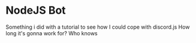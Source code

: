 # NodeJS Bot
Something i did with a tutorial to see how I could cope with discord.js
How long it's gonna work for? Who knows
